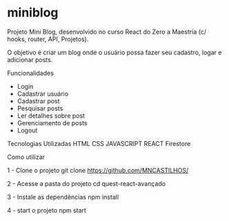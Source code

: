 # miniblog
Projeto Mini Blog, desenvolvido no curso React do Zero a Maestria (c/ hooks, router, API, Projetos).

O objetivo é criar um blog onde o usuário possa fazer seu cadastro, logar e adicionar posts.

Funcionalidades
- Login
- Cadastrar usuário
- Cadastrar post
- Pesquisar posts
- Ler detalhes sobre post
- Gerenciamento de posts
- Logout

Tecnologias Utilizadas
HTML
CSS
JAVASCRIPT
REACT
Firestore

Como utilizar

1 - Clone o projeto
git clone 
https://github.com/MNCASTILHOS/

2 - Acesse a pasta do projeto
cd quest-react-avançado

3 - Instale as dependências
npm install

4 - start o projeto
npm start